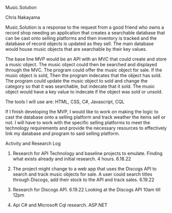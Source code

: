 Music.Solution

Chris Nakayama

Music.Solution is a response to the request from a good friend who owns a record shop needing an application that creates a searchable database that can be cast onto selling platforms and then inventory is tracked and the database of record objects is updated as they sell. The main database would house music objects that are searchable by their key values. 

The base line MVP would be an API with an MVC that could create and store a music object. The music object could then be searched and displayed through the MVC. The program could offer the music object for sale. If the music object is sold, Then the program indecates that the object has sold. The program could update the music object to sold and change the category so that it was searchable, but indecate that it sold. The music object would have a key value to indecate if the object was sold or unsold.


The tools I will use are: HTML, CSS, C#, Javascript, CQL 

If I finish developing the MVP, I would like to work on making the logic to cast the database onto a selling platform and track weather the items sell or not. I will have to work with the specific selling platforms to meet the technology requirements and provide the necessary resources to effectively link my database and program to said selling platform.

Activity and Research Log

1. Research for API Technology and baseline projects to emulate. Finding what exists already and initial research. 4 hours. 6.18.22

2. The project might change to a web app that uses the Discogs API to search and track music objects for sale. A user could search titles through Discogs, add their stock to the API and track sales. 6.19.22

3. Research for Discogs API. 6.19.22
Looking at the Discogs API 10am till 12pm

4. Api C# and Microsoft Cql research. ASP.NET 




